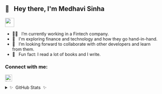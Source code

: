 ## 👋  &nbsp; Hey there, I'm Medhavi Sinha
[<img height="30" src="https://img.shields.io/badge/linkedin-blue.svg?&style=for-the-badge&logo=linkedin&logoColor=white" />][LinkedIn]

- 🕵️‍♀️ &nbsp; I’m currently working in a Fintech company.
- 🔭 &nbsp; I'm exploring finance and technology and how they go hand-in-hand.
- 🤝 &nbsp; I’m looking forward to collaborate with other developers and learn from them.
- 💫 &nbsp; Fun fact: I read a lot of books and I write.

### Connect with me:

[<img align="left" alt="https://onemoremedhavi.medium.com/" width="23px" src="https://cdn.jsdelivr.net/npm/simple-icons@v3/icons/medium.svg" />][medium]

<br />
<br />
<details>
  <summary>✨&nbsp; GitHub Stats &nbsp;✨</summary>
  <br />

 <img align="left" alt= "Medhavi's GitHub stats" src= "https://github-readme-stats.vercel.app/api?username=medhavisinha&count_private=true&show_icons=true&custom_title=Github%20Status&show=issues&theme=radical" />
 
 </details>

[medium]: https://onemoremedhavi.medium.com/
[linkedin]: https://www.linkedin.com/in/medhavi-sinha-7b9a431ba/
